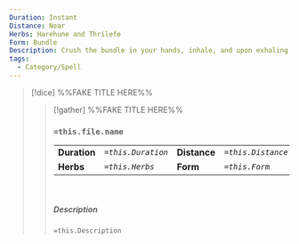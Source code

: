 ```yaml
---
Duration: Instant
Distance: Near
Herbs: Harehune and Thrilefe
Form: Bundle
Description: Crush the bundle in your hands, inhale, and upon exhaling, all creatures of level 2 or less up to NEAR will fall asleep. They can be roused by violent shaking or injury.
tags:
  - Category/Spell
---
```


>[!dice] %%FAKE TITLE HERE%%
>>[!gather]  %%FAKE TITLE HERE%%
>>### `=this.file.name`
>>|  | |  |  |
>>|--------|-------|-----|------|
>>| **Duration** | *`=this.Duration`* | **Distance** | *`=this.Distance`* |
>>| **Herbs** | *`=this.Herbs`* |  **Form**  | *`=this.Form`* |
>>
>>&nbsp;
>> 
>> ##### Description
>>`=this.Description`
>>


